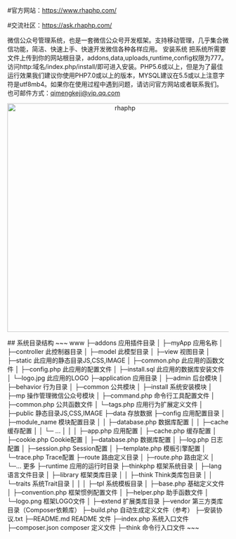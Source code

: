 #官方网站：https://www.rhaphp.com/

#交流社区：https://ask.rhaphp.com/

微信公众号管理系统，也是一套微信公众号开发框架。支持移动管理，几乎集合微信功能，简洁、快速上手、快速开发微信各种各样应用。 
安装系统
把系统所需要文件上传到你的网站根目录，addons,data,uploads,runtime,config权限为777。访问http:域名/index.php/install/即可进入安装。PHP5.6或以上，但是为了最佳运行效果我们建议你使用PHP7.0或以上的版本，MYSQL建议在5.5或以上注意字符是utf8mb4。如果你在使用过程中遇到问题，请访问官方网站或者联系我们。也可邮件方式：qimengkeji@vip.qq.com

<p align=center>
  <a href="https://www.rhaphp.com/">
    <img src="https://rhaphp.com/static/home/images/rhaphp_pc.png" alt="rhaphp" width="520">
  </a>
</p>
## 系统目录结构
~~~
www 
├─addons                应用插件目录
│  ├─myApp              应用名称
│     ├─controller      此控制器目录
│     ├─model           此模型目录
│     ├─view            视图目录
│     ├─static          此应用的静态目录JS,CSS,IMAGE
│     ├─common.php      此应用的函数文件
│     ├─config.php      此应用的配置文件
│     ├─install.sql     此应用的数据库安装文件
│     └─logo.jpg        此应用的LOGO
├─application           应用目录
│  ├─admin              后台模块
│  ├─behavior           行为目录
│  ├─common             公共模块
│  ├─install            系统安装模块
│  ├─mp                 操作管理微信公众号模块
│  ├─command.php        命令行工具配置文件
│  ├─common.php         公共函数文件
│  └─tags.php           应用行为扩展定义文件
│
├─public                静态目录JS,CSS,IMAGE
├─data                  存放数据
├─config                应用配置目录
│  ├─module_name        模块配置目录
│  │  ├─database.php    数据库配置
│  │  ├─cache           缓存配置
│  │  └─ ...            
│  │
│  ├─app.php            应用配置
│  ├─cache.php          缓存配置
│  ├─cookie.php         Cookie配置
│  ├─database.php       数据库配置
│  ├─log.php            日志配置
│  ├─session.php        Session配置
│  ├─template.php       模板引擎配置
│  └─trace.php          Trace配置
├─route                 路由定义目录
│  ├─route.php          路由定义
│  └─...                更多
├─runtime               应用的运行时目录
├─thinkphp              框架系统目录
│  ├─lang               语言文件目录
│  ├─library            框架类库目录
│  │  ├─think           Think类库包目录
│  │  └─traits          系统Trait目录
│  │
│  ├─tpl                系统模板目录
│  ├─base.php           基础定义文件
│  ├─convention.php     框架惯例配置文件
│  ├─helper.php         助手函数文件
│  └─logo.png           框架LOGO文件
│
├─extend                扩展类库目录
├─vendor                第三方类库目录（Composer依赖库）
├─build.php             自动生成定义文件（参考）
├─安装协议.txt
├─README.md             README 文件
├─index.php             系统入口文件
├─composer.json         composer 定义文件
├─think                 命令行入口文件
~~~
